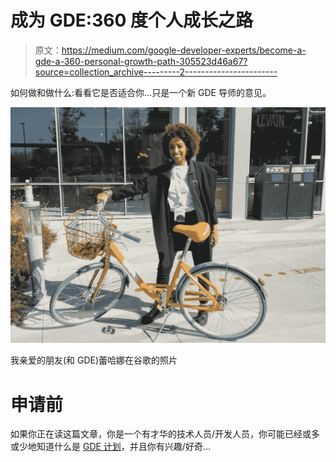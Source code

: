 # 成为 GDE:360 度个人成长之路

> 原文：<https://medium.com/google-developer-experts/become-a-gde-a-360-personal-growth-path-305523d46a67?source=collection_archive---------2----------------------->

如何做和做什么:看看它是否适合你…只是一个新 GDE 导师的意见。

![](img/560d8dcfd3b8587a4f154a4c0e102d14.png)

我亲爱的朋友(和 GDE)蕾哈娜在谷歌的照片

# 申请前

如果你正在读这篇文章，你是一个有才华的技术人员/开发人员，你可能已经或多或少地知道什么是 [GDE 计划](https://developers.google.com/community/experts)，并且你有兴趣/好奇…